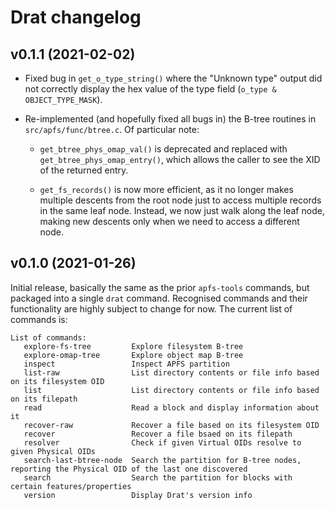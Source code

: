 # Drat changelog

## v0.1.1 (2021-02-02)

- Fixed bug in `get_o_type_string()` where the "Unknown type" output did not
  correctly display the hex value of the type field
  (`o_type & OBJECT_TYPE_MASK`).

- Re-implemented (and hopefully fixed all bugs in) the B-tree routines in
  `src/apfs/func/btree.c`. Of particular note:

  - `get_btree_phys_omap_val()` is deprecated and replaced with
    `get_btree_phys_omap_entry()`, which allows the caller to see the XID of
    the returned entry.

  - `get_fs_records()` is now more efficient, as it no longer makes multiple
    descents from the root node just to access multiple records in the same leaf
    node. Instead, we now just walk along the leaf node, making new descents
    only when we need to access a different node.

## v0.1.0 (2021-01-26)

Initial release, basically the same as the prior `apfs-tools` commands, but packaged into a single `drat` command. Recognised commands and their functionality are highly subject to change for now. The current list of commands is:

```
List of commands:
   explore-fs-tree         Explore filesystem B-tree
   explore-omap-tree       Explore object map B-tree
   inspect                 Inspect APFS partition
   list-raw                List directory contents or file info based on its filesystem OID
   list                    List directory contents or file info based on its filepath
   read                    Read a block and display information about it
   recover-raw             Recover a file based on its filesystem OID
   recover                 Recover a file bsaed on its filepath
   resolver                Check if given Virtual OIDs resolve to given Physical OIDs
   search-last-btree-node  Search the partition for B-tree nodes, reporting the Physical OID of the last one discovered
   search                  Search the partition for blocks with certain features/properties
   version                 Display Drat's version info
```

